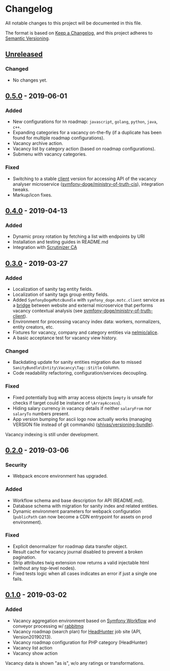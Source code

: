 # Changelog
All notable changes to this project will be documented in this file.

The format is based on [Keep a Changelog](https://keepachangelog.com/en/1.0.0/),
and this project adheres to [Semantic Versioning](https://semver.org/spec/v2.0.0.html).

## [Unreleased]
### Changed

- No changes yet.

## [0.5.0] - 2019-06-01
### Added

- New configurations for `hh` roadmap: `javascript`, `golang`, `python`, `java`, `c++`.
- Expanding categories for a vacancy on-the-fly (if a duplicate has been found for multiple roadmap configurations).
- Vacancy archive action.
- Vacancy list by category action (based on roadmap configurations).
- Submenu with vacancy categories.

### Fixed

- Switching to a stable [client](https://github.com/symfony-doge/ministry-of-truth-client) version for accessing API
of the vacancy analyser microservice ([symfony-doge/ministry-of-truth-cis](https://github.com/symfony-doge/ministry-of-truth-cis)), integration tweaks.
- Markup/icon fixes.

## [0.4.0] - 2019-04-13
### Added

- Dynamic proxy rotation by fetching a list with endpoints by URI
- Installation and testing guides in README.md
- Integration with [Scrutinizer CA](https://scrutinizer-ci.com/continuous-analysis)

## [0.3.0] - 2019-03-27
### Added

- Localization of sanity tag entity fields.
- Localization of sanity tags group entity fields.
- Added `SymfonyDogeMotcBundle` with `symfony_doge.motc.client` service 
as a [bridge](https://github.com/symfony-doge/ministry-of-truth-client/tree/0.x/src/Bridge/Symfony)
between website and external microservice that performs vacancy contextual analysis
(see [symfony-doge/ministry-of-truth-client](https://github.com/symfony-doge/ministry-of-truth-client)).
- Environment for processing vacancy index data: workers, normalizers, entity creators, etc.
- Fixtures for vacancy, company and category entities via [nelmio/alice](https://github.com/nelmio/alice).
- A basic acceptance test for vacancy view history.

### Changed

- Backdating update for sanity entities migration due to missed
`SanityBundle\Entity\Vacancy\Tag::$title` column.
- Code readability refactoring, configuration/services decoupling.

### Fixed

- Fixed potentially bug with array access objects
(`empty` is unsafe for checks if target could be instance of `\ArrayAccess`).
- Hiding salary currency in vacancy details if neither `salaryFrom` nor `salaryTo` numbers present.
- App version bumping for ascii logo now actually works
(managing VERSION file instead of git commands) ([shivas/versioning-bundle](https://github.com/shivas/versioning-bundle)).

Vacancy indexing is still under development.

## [0.2.0] - 2019-03-06
### Security

- Webpack encore environment has upgraded.

### Added

- Workflow schema and base description for API (README.md).
- Database schema with migration for sanity index and related entities.
- Dynamic environment parameters for webpack configuration 
(`publicPath` can now become a CDN entrypoint for assets on prod environment).

### Fixed

- Explicit denormalizer for roadmap data transfer object.
- Result cache for vacancy journal disabled to prevent a broken pagination.
- Strip attributes twig extension now returns a valid injectable html (without any top-level nodes).
- Fixed tests logic when all cases indicates an error if just a single one fails.

## [0.1.0] - 2019-03-02
### Added

- Vacancy aggregation environment based on [Symfony Workflow](https://symfony.com/doc/current/workflow.html) 
and conveyor processing w/ [rabbitmq](https://github.com/rabbitmq)
- Vacancy roadmap (search plan) for [HeadHunter](https://headhunter.ru) job site (API, Version20190213).
- Vacancy roadmap configuration for PHP category (HeadHunter)
- Vacancy list action
- Vacancy show action

Vacancy data is shown "as is", w/o any ratings or transformations.

[Unreleased]: https://github.com/symfony-doge/veslo/compare/0.5.0...0.x
[0.5.0]: https://github.com/symfony-doge/veslo/compare/0.4.0..0.5.0
[0.4.0]: https://github.com/symfony-doge/veslo/compare/0.3.0..0.4.0
[0.3.0]: https://github.com/symfony-doge/veslo/compare/0.2.0..0.3.0
[0.2.0]: https://github.com/symfony-doge/veslo/compare/0.1.0..0.2.0
[0.1.0]: https://github.com/symfony-doge/veslo/releases/tag/0.1.0